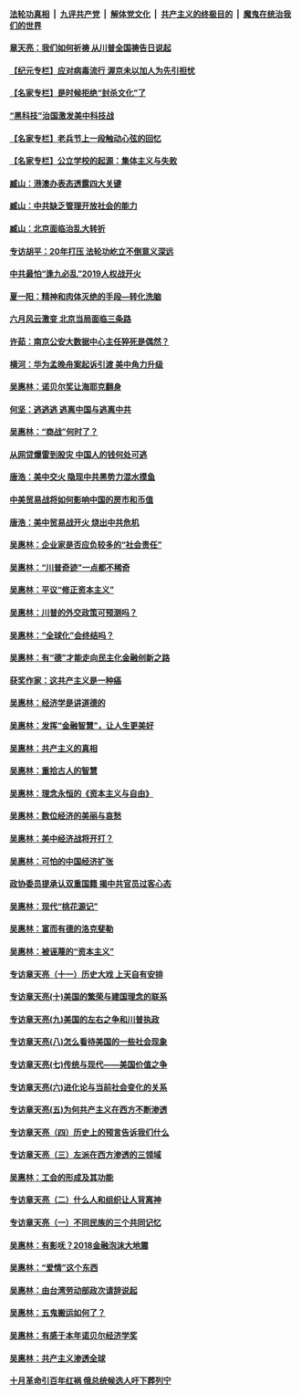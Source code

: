 

####  [法轮功真相](../../../../basic/blob/master/README.md?t=06241031) &nbsp;|&nbsp; [九评共产党](../../../../9ping.md/blob/master/README.md?t=06241031) &nbsp;|&nbsp; [解体党文化](../../../../jtdwh.md/blob/master/README.md?t=06241031)  &nbsp;|&nbsp; [共产主义的终极目的](../../../../gczydzjmd.md/blob/master/README.md?t=06241031) &nbsp;|&nbsp; [魔鬼在统治我们的世界](../../../../mgztzwmdsj.md/blob/master/README.md?t=06241031) 

#### [章天亮：我们如何祈祷 从川普全国祷告日说起](../pages/nsc423/n11944627.md?t=06241031) 

#### [【纪元专栏】应对病毒流行 渥京未以加人为先引担忧](../pages/nsc423/n11875714.md?t=06241031) 

#### [【名家专栏】是时候拒绝“封杀文化”了](../pages/nsc423/n11814093.md?t=06241031) 

#### [“黑科技”治国激发美中科技战](../pages/nsc423/n11638056.md?t=06241031) 

#### [【名家专栏】老兵节上一段触动心弦的回忆](../pages/nsc423/n11646016.md?t=06241031) 

#### [【名家专栏】公立学校的起源：集体主义与失败](../pages/nsc423/n11601833.md?t=06241031) 

#### [臧山：港澳办表态透露四大关键](../pages/nsc423/n11421628.md?t=06241031) 

#### [臧山：中共缺乏管理开放社会的能力](../pages/nsc423/n11407457.md?t=06241031) 

#### [臧山：北京面临治乱大转折](../pages/nsc423/n11406895.md?t=06241031) 

#### [专访胡平：20年打压 法轮功屹立不倒意义深远](../pages/nsc423/n11398800.md?t=06241031) 

#### [中共最怕“逢九必乱”2019人权战开火](../pages/nsc423/n11385248.md?t=06241031) 

#### [夏一阳：精神和肉体灭绝的手段—转化洗脑](../pages/nsc423/n11368250.md?t=06241031) 

#### [六月风云激变 北京当局面临三条路](../pages/nsc423/n11313668.md?t=06241031) 

#### [许茹：南京公安大数据中心主任猝死是偶然？](../pages/nsc423/n11064744.md?t=06241031) 

#### [横河：华为孟晚舟案起诉引渡 美中角力升级](../pages/nsc423/n11027230.md?t=06241031) 

#### [吴惠林：诺贝尔奖让海耶克翻身](../pages/nsc423/n10890049.md?t=06241031) 

#### [何坚：逃逃逃 逃离中国与逃离中共](../pages/nsc423/n10592891.md?t=06241031) 

#### [吴惠林：“商战”何时了？](../pages/nsc423/n10573558.md?t=06241031) 

#### [从网贷爆雷到股灾 中国人的钱何处可逃](../pages/nsc423/n10572800.md?t=06241031) 

#### [唐浩：美中交火 隐现中共黑势力混水摸鱼](../pages/nsc423/n10544040.md?t=06241031) 

#### [中美贸易战将如何影响中国的房市和币值](../pages/nsc423/n10543697.md?t=06241031) 

#### [唐浩：美中贸易战开火 烧出中共危机](../pages/nsc423/n10540126.md?t=06241031) 

#### [吴惠林：企业家是否应负较多的“社会责任”](../pages/nsc423/n10535022.md?t=06241031) 

#### [吴惠林：“川普奇迹”一点都不稀奇](../pages/nsc423/n10512808.md?t=06241031) 

#### [吴惠林：平议“修正资本主义”](../pages/nsc423/n10495724.md?t=06241031) 

#### [吴惠林：川普的外交政策可预测吗？](../pages/nsc423/n10462387.md?t=06241031) 

#### [吴惠林：“全球化”会终结吗？](../pages/nsc423/n10452838.md?t=06241031) 

#### [吴惠林：有“德”才能走向民主化金融创新之路](../pages/nsc423/n10432292.md?t=06241031) 

#### [获奖作家：这共产主义是一种癌](../pages/nsc423/n10431541.md?t=06241031) 

#### [吴惠林：经济学是讲道德的](../pages/nsc423/n10398014.md?t=06241031) 

#### [吴惠林：发挥“金融智慧”，让人生更美好](../pages/nsc423/n10375019.md?t=06241031) 

#### [吴惠林：共产主义的真相](../pages/nsc423/n10351394.md?t=06241031) 

#### [吴惠林：重拾古人的智慧](../pages/nsc423/n10337691.md?t=06241031) 

#### [吴惠林：理念永恒的《资本主义与自由》](../pages/nsc423/n10316274.md?t=06241031) 

#### [吴惠林：数位经济的美丽与哀愁](../pages/nsc423/n10292946.md?t=06241031) 

#### [吴惠林：美中经济战将开打？](../pages/nsc423/n10258825.md?t=06241031) 

#### [吴惠林：可怕的中国经济扩张](../pages/nsc423/n10219147.md?t=06241031) 

#### [政协委员提承认双重国籍 揭中共官员过客心态](../pages/nsc423/n10208809.md?t=06241031) 

#### [吴惠林：现代“桃花源记”](../pages/nsc423/n10185234.md?t=06241031) 

#### [吴惠林：富而有德的洛克斐勒](../pages/nsc423/n10142264.md?t=06241031) 

#### [吴惠林：被诬蔑的“资本主义”](../pages/nsc423/n10124816.md?t=06241031) 

#### [专访章天亮（十一）历史大戏 上天自有安排](../pages/nsc423/n10094905.md?t=06241031) 

#### [专访章天亮(十)美国的繁荣与建国理念的联系](../pages/nsc423/n10094899.md?t=06241031) 

#### [专访章天亮(九)美国的左右之争和川普执政](../pages/nsc423/n10094889.md?t=06241031) 

#### [专访章天亮(八)怎么看待美国的一些社会现象](../pages/nsc423/n10094857.md?t=06241031) 

#### [专访章天亮(七)传统与现代——美国价值之争](../pages/nsc423/n10093140.md?t=06241031) 

#### [专访章天亮(六)进化论与当前社会变化的关系](../pages/nsc423/n10092036.md?t=06241031) 

#### [专访章天亮(五)为何共产主义在西方不断渗透](../pages/nsc423/n10083620.md?t=06241031) 

#### [专访章天亮（四）历史上的预言告诉我们什么](../pages/nsc423/n10083606.md?t=06241031) 

#### [专访章天亮（三）左派在西方渗透的三领域](../pages/nsc423/n10081115.md?t=06241031) 

#### [吴惠林：工会的形成及其功能](../pages/nsc423/n10080633.md?t=06241031) 

#### [专访章天亮（二）什么人和组织让人背离神](../pages/nsc423/n10076637.md?t=06241031) 

#### [专访章天亮（一）不同民族的三个共同记忆](../pages/nsc423/n10074188.md?t=06241031) 

#### [吴惠林：有影呒？2018金融泡沫大地震](../pages/nsc423/n10040534.md?t=06241031) 

#### [吴惠林：“爱情”这个东西](../pages/nsc423/n10019423.md?t=06241031) 

#### [吴惠林：由台湾劳动部政次请辞说起](../pages/nsc423/n9979679.md?t=06241031) 

#### [吴惠林：五鬼搬运如何了？](../pages/nsc423/n9925338.md?t=06241031) 

#### [吴惠林：有感于本年诺贝尔经济学奖](../pages/nsc423/n9871883.md?t=06241031) 

#### [吴惠林：共产主义渗透全球](../pages/nsc423/n9812748.md?t=06241031) 

#### [十月革命引百年红祸 俄总统候选人吁下葬列宁](../pages/nsc423/n9810182.md?t=06241031) 

